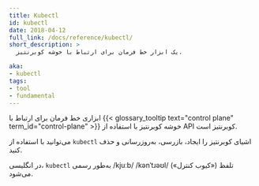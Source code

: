 ```yaml
---
title: Kubectl
id: kubectl
date: 2018-04-12
full_link: /docs/reference/kubectl/
short_description: >
  یک ابزار خط فرمان برای ارتباط با خوشه کوبرنتیز.

aka:
- kubectl
tags:
- tool
- fundamental
---
```

 ابزاری خط فرمان برای ارتباط با {{< glossary_tooltip text="control plane" term_id="control-plane" >}} خوشه کوبرنتیز با استفاده از API کوبرنتیز است.

<!--more--> 

می‌توانید با استفاده از `kubectl` اشیای کوبرنتیز را ایجاد، بازرسی، به‌روزرسانی و حذف کنید.

<!-- localization note: OK to omit the rest of this entry -->
در انگلیسی، `kubectl` به‌طور رسمی /kjuːb/ /kənˈtɹəʊl/ («کیوب کنترل») تلفظ می‌شود.
